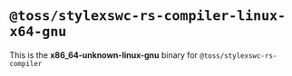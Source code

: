 # `@toss/stylexswc-rs-compiler-linux-x64-gnu`

This is the **x86_64-unknown-linux-gnu** binary for `@toss/stylexswc-rs-compiler`
